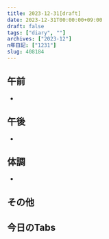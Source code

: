 ```yaml
---
title: 2023-12-31[draft]
date: 2023-12-31T00:00:00+09:00
draft: false
tags: ["diary", ""]
archives: ["2023-12"]
n年日記: ["1231"]
slug: 408184
---
```

## 午前
- 
## 午後
- 
## 体調
- 
## その他
## 今日のTabs